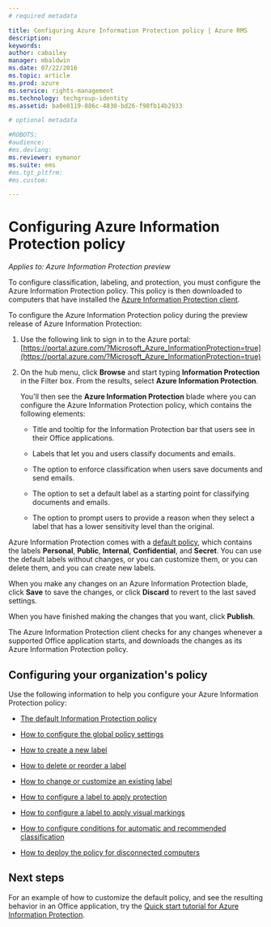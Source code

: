 ```yaml
---
# required metadata

title: Configuring Azure Information Protection policy | Azure RMS
description:
keywords:
author: cabailey
manager: mbaldwin
ms.date: 07/22/2016
ms.topic: article
ms.prod: azure
ms.service: rights-management
ms.technology: techgroup-identity
ms.assetid: ba0e8119-886c-4830-bd26-f98fb14b2933

# optional metadata

#ROBOTS:
#audience:
#ms.devlang:
ms.reviewer: eymanor
ms.suite: ems
#ms.tgt_pltfrm:
#ms.custom:

---
```


# Configuring Azure Information Protection policy

*Applies to: Azure Information Protection preview*

To configure classification, labeling, and protection, you must configure the Azure Information Protection policy. This policy is then downloaded to computers that have installed the [Azure Information Protection client](https://www.microsoft.com/en-us/download/details.aspx?id=53018).

To configure the Azure Information Protection policy during the preview release of Azure Information Protection:

1. Use the following link to sign in to the Azure portal: [https://portal.azure.com/?Microsoft_Azure_InformationProtection=true](https://portal.azure.com/?Microsoft_Azure_InformationProtection=true)

2. On the hub menu, click **Browse** and start typing **Information Protection** in the Filter box. From the results, select **Azure Information Protection**. 

    You'll then see the **Azure Information Protection** blade where you can configure the Azure Information Protection policy, which contains the following elements:

    - Title and tooltip for the Information Protection bar that users see in their Office applications.

    - Labels that let you and users classify documents and emails.

    - The option to enforce classification when users save documents and send emails.

    - The option to set a default label as a starting point for classifying documents and emails.

    - The option to prompt users to provide a reason when they select a label that has a lower sensitivity level than the original.


Azure Information Protection comes with a [default policy](configure-policy-default.md), which contains the labels **Personal**, **Public**, **Internal**, **Confidential**, and **Secret**. You can use the default labels without changes, or you can customize them, or you can delete them, and you can create new labels.

When you make any changes on an Azure Information Protection blade, click **Save** to save the changes, or click **Discard** to revert to the last saved settings. 

When you have finished making the changes that you want, click **Publish**. 

The Azure Information Protection client checks for any changes whenever a supported Office application starts, and downloads the changes as its Azure Information Protection policy.

## Configuring your organization's policy

Use the following information to help you configure your Azure Information Protection policy:

- [The default Information Protection policy](configure-policy-default.md)

- [How to configure the global policy settings](configure-policy-settings.md)

- [How to create a new label](configure-policy-new-label.md)

- [How to delete or reorder a label](configure-policy-delete-reorder.md)

- [How to change or customize an existing label](configure-policy-change-label.md)

- [How to configure a label to apply protection](configure-policy-protection.md)

- [How to configure a label to apply visual markings](configure-policy-markings.md)

- [How to configure conditions for automatic and recommended classification](configure-policy-classification.md)

- [How to deploy the policy for disconnected computers](configure-policy-disconnected.md)

## Next steps

For an example of how to customize the default policy, and see the resulting behavior in an Office application, try the [Quick start tutorial for Azure Information Protection](infoprotect-quick-start-tutorial.md).

